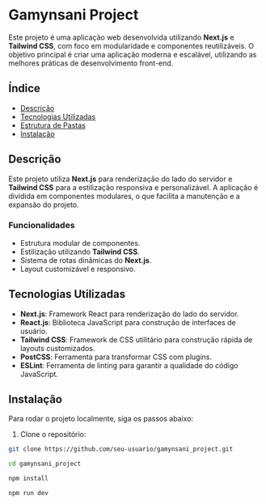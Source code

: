 # Gamynsani Project

Este projeto é uma aplicação web desenvolvida utilizando **Next.js** e **Tailwind CSS**, com foco em modularidade e componentes reutilizáveis. O objetivo principal é criar uma aplicação moderna e escalável, utilizando as melhores práticas de desenvolvimento front-end.

## Índice

- [Descrição](#descrição)
- [Tecnologias Utilizadas](#tecnologias-utilizadas)
- [Estrutura de Pastas](#estrutura-de-pastas)
- [Instalação](#instalação)

## Descrição

Este projeto utiliza **Next.js** para renderização do lado do servidor e **Tailwind CSS** para a estilização responsiva e personalizável. A aplicação é dividida em componentes modulares, o que facilita a manutenção e a expansão do projeto. 

### Funcionalidades

- Estrutura modular de componentes.
- Estilização utilizando **Tailwind CSS**.
- Sistema de rotas dinâmicas do **Next.js**.
- Layout customizável e responsivo.

## Tecnologias Utilizadas

- **Next.js**: Framework React para renderização do lado do servidor.
- **React.js**: Biblioteca JavaScript para construção de interfaces de usuário.
- **Tailwind CSS**: Framework de CSS utilitário para construção rápida de layouts customizados.
- **PostCSS**: Ferramenta para transformar CSS com plugins.
- **ESLint**: Ferramenta de linting para garantir a qualidade do código JavaScript.


## Instalação

Para rodar o projeto localmente, siga os passos abaixo:

1. Clone o repositório:
```bash
git clone https://github.com/seu-usuario/gamynsani_project.git

cd gamynsani_project

npm install

npm run dev
```



